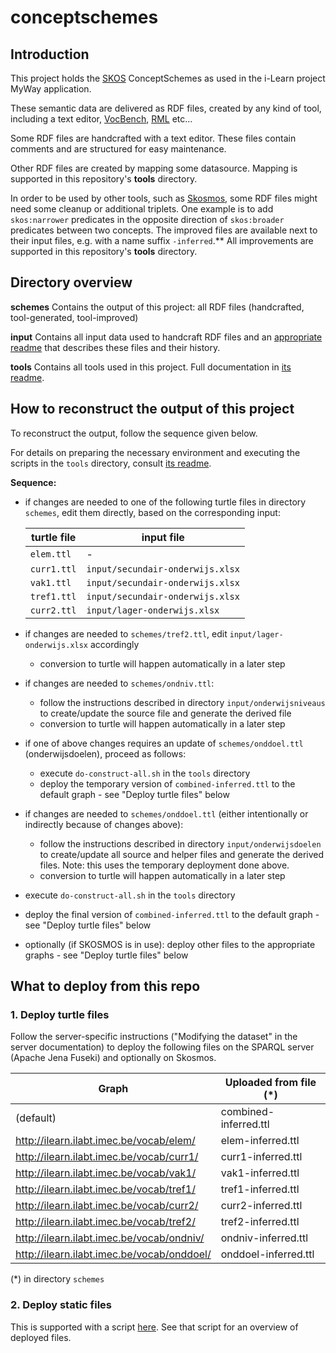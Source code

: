 # conceptschemes

## Introduction

This project holds the [SKOS](https://www.w3.org/2009/08/skos-reference/skos.html) ConceptSchemes as used in the i-Learn project MyWay application.

These semantic data are delivered as RDF files, created by any kind of tool, including a text editor, [VocBench](http://vocbench.uniroma2.it/), [RML](https://rml.io/) etc...

Some RDF files are handcrafted with a text editor. These files contain comments and are structured for easy maintenance.

Other RDF files are created by mapping some datasource.
Mapping is supported in this repository's **tools** directory.

In order to be used by other tools, such as [Skosmos](http://www.skosmos.org/), some RDF files might
need some cleanup or additional triplets. One example is to add `skos:narrower` predicates
in the opposite direction of `skos:broader` predicates between two concepts.
The improved files are available next to their input files, e.g. with a name suffix `-inferred`.**
All improvements are supported in this repository's **tools** directory.

## Directory overview

**schemes**
Contains the output of this project: all RDF files (handcrafted, tool-generated, tool-improved)

**input**
Contains all input data used to handcraft RDF files and an [appropriate readme](input/README.md) that describes these files and their history.

**tools**
Contains all tools used in this project. Full documentation in [its readme](tools/README.md).

## How to reconstruct the output of this project

To reconstruct the output, follow the sequence given below.

For details on preparing the necessary environment and executing the scripts in the `tools` directory, consult [its readme](tools/README.md).

**Sequence:**

- if changes are needed to one of the following turtle files in directory `schemes`, edit them directly, based on the corresponding input:
  
  | turtle file | input file |
  | ----------- | ---------- |
  | `elem.ttl` | - | 
  | `curr1.ttl` | `input/secundair-onderwijs.xlsx` |
  | `vak1.ttl` | `input/secundair-onderwijs.xlsx` |
  | `tref1.ttl` | `input/secundair-onderwijs.xlsx` |
  | `curr2.ttl` | `input/lager-onderwijs.xlsx` |
  
- if changes are needed to `schemes/tref2.ttl`, edit `input/lager-onderwijs.xlsx` accordingly
  - conversion to turtle will happen automatically in a later step
- if changes are needed to `schemes/ondniv.ttl`:
  - follow the instructions described in directory `input/onderwijsniveaus` to create/update the source file and generate the derived file
  - conversion to turtle will happen automatically in a later step
- if one of above changes requires an update of `schemes/onddoel.ttl` (onderwijsdoelen), proceed as follows:
  - execute `do-construct-all.sh` in the `tools` directory
  - deploy the temporary version of `combined-inferred.ttl` to the default graph - see "Deploy turtle files" below
- if changes are needed to `schemes/onddoel.ttl` (either intentionally or indirectly because of changes above):  
  - follow the instructions described in directory `input/onderwijsdoelen` to create/update all source and helper files
    and generate the derived files. Note: this uses the temporary deployment done above.
  - conversion to turtle will happen automatically in a later step
- execute `do-construct-all.sh` in the `tools` directory
- deploy the final version of `combined-inferred.ttl` to the default graph - see "Deploy turtle files" below
- optionally (if SKOSMOS is in use): deploy other files to the appropriate graphs - see "Deploy turtle files" below

## What to deploy from this repo

### 1. Deploy turtle files

Follow the server-specific instructions ("Modifying the dataset" in the server documentation) to deploy the following files
on the SPARQL server (Apache Jena Fuseki) and optionally on Skosmos.

| Graph                                      | Uploaded from file (*) |
| ------------------------------------------ | ---------------------- |
| (default)                                  | combined-inferred.ttl  |
| http://ilearn.ilabt.imec.be/vocab/elem/    | elem-inferred.ttl      |
| http://ilearn.ilabt.imec.be/vocab/curr1/   | curr1-inferred.ttl     |
| http://ilearn.ilabt.imec.be/vocab/vak1/    | vak1-inferred.ttl      |
| http://ilearn.ilabt.imec.be/vocab/tref1/   | tref1-inferred.ttl     |
| http://ilearn.ilabt.imec.be/vocab/curr2/   | curr2-inferred.ttl     |
| http://ilearn.ilabt.imec.be/vocab/tref2/   | tref2-inferred.ttl     |
| http://ilearn.ilabt.imec.be/vocab/ondniv/  | ondniv-inferred.ttl    |
| http://ilearn.ilabt.imec.be/vocab/onddoel/ | onddoel-inferred.ttl   |

(*) in directory `schemes`

### 2. Deploy static files

This is supported with a script [here](tools/README.md). See that script for an overview of deployed files.
